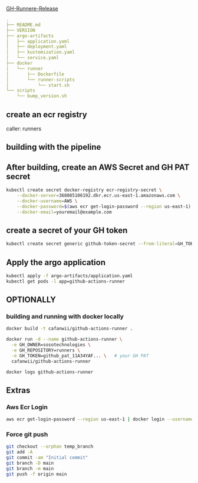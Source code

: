 [GH-Runnere-Release](https://github.com/actions/runner/releases)

```yaml
.
├── README.md
├── VERSION
├── argo-artifacts
│   ├── application.yaml
│   ├── deployment.yaml
│   ├── kustomization.yaml
│   └── service.yaml
├── docker
│   └── runner
│       ├── Dockerfile
│       └── runner-scripts
│           └── start.sh
└── scripts
    └── bump_version.sh
```

## create an ecr registry
caller: runners

## building with the pipeline

## After building, create an AWS Secret and GH PAT secret

```sh
kubectl create secret docker-registry ecr-registry-secret \
    --docker-server=368085106192.dkr.ecr.us-east-1.amazonaws.com \
    --docker-username=AWS \
    --docker-password=$(aws ecr get-login-password --region us-east-1) \
    --docker-email=youremail@example.com
```

## create a secret of your GH token
```sh
kubectl create secret generic github-token-secret --from-literal=GH_TOKEN=github_pat_11A34YAFQ0U4xr.........
```

## Apply the argo application
```sh
kubectl apply -f argo-artifacts/application.yaml
kubectl get pods -l app=github-actions-runner
```

## OPTIONALLY ###

### building and running with docker locally
```sh
docker build -t cafanwii/github-actions-runner .
```

```sh
docker run -d --name github-actions-runner \
  -e GH_OWNER=sosotechnologies \
  -e GH_REPOSITORY=runners \
  -e GH_TOKEN=github_pat_11A34YAF... \   # your GH PAT
  cafanwii/github-actions-runner 
```

```sh
docker logs github-actions-runner
```

## Extras ###################

### Aws Ecr Login
```sh
aws ecr get-login-password --region us-east-1 | docker login --username AWS --password-stdin <your-account-number>.dkr.ecr.us-east-1.amazonaws.com
```

### Force  git push
```sh 
git checkout --orphan temp_branch
git add -A
git commit -am "Initial commit"
git branch -D main
git branch -m main
git push -f origin main
```




